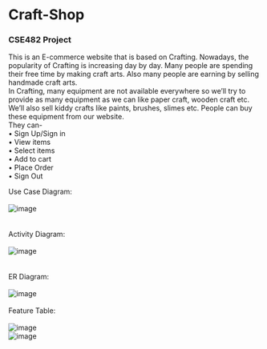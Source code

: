 # Craft-Shop</br>
### CSE482 Project<br>
This is an E-commerce website that is based on Crafting. Nowadays, the popularity of Crafting is increasing day by day. Many people are spending their free time by making craft arts. Also many people are earning by selling handmade craft arts.</br>
In Crafting, many equipment are not available everywhere so we’ll try to provide as many equipment as we can like paper craft, wooden craft etc. We’ll also sell kiddy crafts like paints, brushes, slimes etc. People can buy these equipment from our website.</br>
They can-</br>
•	Sign Up/Sign in</br>
•	View items</br>
•	Select items</br>
•	Add to cart</br>
•	Place Order</br>
•	Sign Out</br>

Use Case Diagram:</br></br>
![image](https://user-images.githubusercontent.com/57524635/132803895-4df90a14-c083-4647-a86f-04ed6d390101.png)</br></br></br>
Activity Diagram:</br></br>
![image](https://user-images.githubusercontent.com/57524635/132804002-f71345e6-90ff-41bf-a4f5-b692d7934471.png)</br></br></br>
ER Diagram:</br></br>
![image](https://user-images.githubusercontent.com/57524635/132804016-2d088704-d1f7-4eb6-9f5a-303b3c34b722.png)</br></br>
Feature Table:</br></br>
![image](https://user-images.githubusercontent.com/57524635/132804074-ed53ee40-3e79-4a43-b7b9-6ac5f50caa51.png)</br>
![image](https://user-images.githubusercontent.com/57524635/132804103-7d07a66d-3922-452c-b9f2-5d54952f4e09.png)</br>


